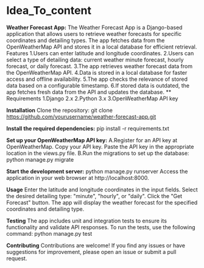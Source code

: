 # Idea_To_content

**Weather Forecast App:**
The Weather Forecast App is a Django-based application that allows users to retrieve weather forecasts for specific coordinates and detailing types. The app fetches data from the OpenWeatherMap API and stores it in a local database for efficient retrieval. Features 1.Users can enter latitude and longitude coordinates. 2.Users can select a type of detailing data: current weather minute forecast, hourly forecast, or daily forecast. 3.The app retrieves weather forecast data from the OpenWeatherMap API. 4.Data is stored in a local database for faster access and offline availability. 5.The app checks the relevance of stored data based on a configurable timestamp. 6.If stored data is outdated, the app fetches fresh data from the API and updates the database. ** Requirements 1.Django 2.x 2.Python 3.x 3.OpenWeatherMap API key

**Installation**
Clone the repository: git clone https://github.com/yourusername/weather-forecast-app.git 

**Install the required dependencies:**
pip install -r requirements.txt 

**Set up your OpenWeatherMap API key:** 
A.Register for an API key at OpenWeatherMap. 
  Copy your API key. 
  Paste the API key in the appropriate location in the views.py file. 
B.Run the migrations to set up the database: 
  python manage.py migrate

**Start the development server:** 
python manage.py runserver 
Access the application in your web browser at http://localhost:8000.

**Usage**
Enter the latitude and longitude coordinates in the input fields. 
Select the desired detailing type: "minute", "hourly", or "daily". 
Click the "Get Forecast" button. 
The app will display the weather forecast for the specified coordinates and detailing type.

**Testing** 
The app includes unit and integration tests to ensure its functionality and validate API responses. 
To run the tests, use the following command:
   python manage.py test

**Contributing**
Contributions are welcome! If you find any issues or have suggestions for improvement, please open an issue or submit a pull request.
